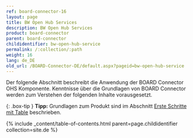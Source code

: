 ```yaml
---
ref: board-connector-16
layout: page
title: BW Open Hub Services
description: BW Open Hub Services
product: board-connector
parent: board-connector
childidentifier: bw-open-hub-service
permalink: /:collection/:path
weight: 16
lang: de_DE
old_url: /BOARD-Connector-DE/default.aspx?pageid=bw-open-hub-service
---
```


Der folgende Abschnitt beschreibt die Anwendung der BOARD Connector OHS Komponente. Kenntnisse über die Grundlagen von BOARD Connector werden zum Verstehen der folgenden Inhalte vorausgesetzt.

{: .box-tip }
**Tipp:** Grundlagen zum Produkt sind im Abschnitt [Erste Schritte mit Table](./erste-schritte-mit-table) beschrieben.

{% include _content/table-of-contents.html parent=page.childidentifier collection=site.de %}
